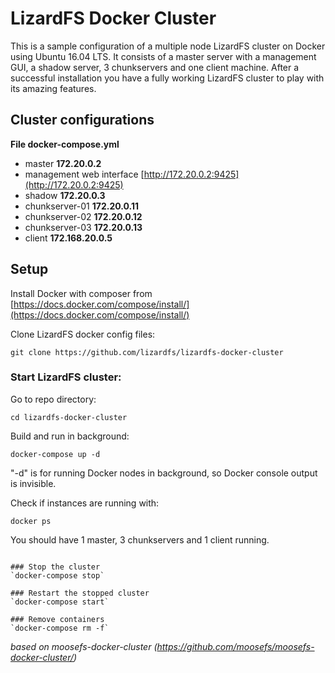 # LizardFS Docker Cluster

This is a sample configuration of a multiple node LizardFS cluster on Docker using Ubuntu 16.04 LTS. It consists of a master server with a management GUI, a shadow server, 3 chunkservers and one client machine. After a successful installation you have a fully working LizardFS cluster to play with its amazing features.

## Cluster configurations

**File docker-compose.yml**

- master **172.20.0.2**
- management web interface  [http://172.20.0.2:9425](http://172.20.0.2:9425)
- shadow **172.20.0.3**
- chunkserver-01 **172.20.0.11**
- chunkserver-02 **172.20.0.12**
- chunkserver-03 **172.20.0.13**
- client **172.168.20.0.5**

## Setup

Install Docker with composer from [https://docs.docker.com/compose/install/](https://docs.docker.com/compose/install/)

Clone LizardFS docker config files:

```
git clone https://github.com/lizardfs/lizardfs-docker-cluster
```

### Start LizardFS cluster:

Go to repo directory:

```
cd lizardfs-docker-cluster
```

Build and run in background:

```
docker-compose up -d
```

"-d" is for running Docker nodes in background, so Docker console output is invisible.

Check if instances are running with:

```
docker ps
```
You should have 1 master, 3 chunkservers and 1 client running.
```

### Stop the cluster
`docker-compose stop`

### Restart the stopped cluster
`docker-compose start`

### Remove containers
`docker-compose rm -f`
```

*based on moosefs-docker-cluster (https://github.com/moosefs/moosefs-docker-cluster/)*
